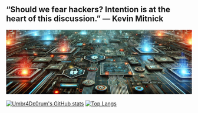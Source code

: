 ## “Should we fear hackers? Intention is at the heart of this discussion.” — Kevin Mitnick

<!--
**UmbraDeorum/UmbraDeorum** is a ✨ _special_ ✨ repository because its `README.md` (this file) appears on your GitHub profile.

Here are some ideas to get you started:

- 🔭 I’m currently working on ...
- 🌱 I’m currently learning ...
- 👯 I’m looking to collaborate on ...
- 🤔 I’m looking for help with ...
- 💬 Ask me about ...
- 📫 How to reach me: ...
- 😄 Pronouns: ...
- ⚡ Fun fact: ...

Github Stats: https://github.com/anuraghazra/github-readme-stats
-->
<div>
  
[![Umbr4Dε0rum](https://github.com/UmbraDeorum/UmbraDeorum/blob/main/cyber-arsenalwebp.jpg)](https://github.com/UmbraDeorum)

</div>

<div>
  
[![Umbr4Dε0rum's GitHub stats](https://github-readme-stats.vercel.app/api?username=UmbraDeorum&theme=tokyonight&show=discussions_started)](https://github.com/anuraghazra/github-readme-stats)
[![Top Langs](https://github-readme-stats.vercel.app/api/top-langs/?username=anuraghazra)](https://github.com/anuraghazra/github-readme-stats)

</div>

